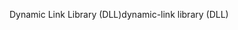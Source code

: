 <span data-ttu-id="d1ab2-101">Dynamic Link Library (DLL)</span><span class="sxs-lookup"><span data-stu-id="d1ab2-101">dynamic-link library (DLL)</span></span>